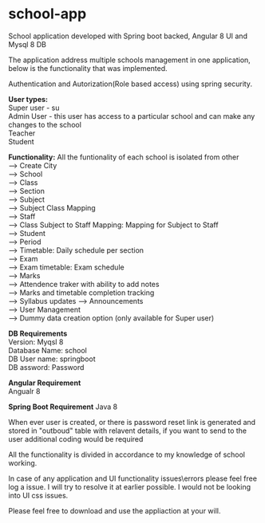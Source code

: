 # school-app
School application developed with Spring boot backed, Angular 8 UI and Mysql 8 DB

The application address multiple schools management in one application, below is the functionality that was implemented.

Authentication and Autorization(Role based access) using spring security.

**User types:**  
Super user - su  
Admin User - this user has access to a particular school and can make any changes to the school  
Teacher  
Student  

**Functionality:** All the funtionality of each school is isolated from other  
--> Create City  
--> School  
--> Class  
--> Section  
--> Subject   
--> Subject Class Mapping  
--> Staff  
--> Class Subject to Staff Mapping: Mapping for Subject to Staff  
--> Student  
--> Period  
--> Timetable: Daily schedule per section  
--> Exam  
--> Exam timetable: Exam schedule  
--> Marks  
--> Attendence traker with ability to add notes  
--> Marks and timetable completion tracking  
--> Syllabus updates
--> Announcements  
--> User Management  
--> Dummy data creation option (only available for Super user)
  
**DB Requirements**  
Version: Myqsl 8  
Database Name: school  
DB User name: springboot  
DB assword: Password  
  
**Angular Requirement**  
Angualr 8  
  
**Spring Boot Requirement** 
Java 8  
  
When ever user is created, or there is password reset link is generated and stored in "outboud" table with relavent details, if you want to send to the user additional coding would be required

All the functionality is divided in accordance to my knowledge of school working. 

In case of any application and UI functionality issues\errors please feel free log a issue. I will try to resolve it at earlier possible. I would not be looking into UI css issues.

Please feel free to download and use the appliaction at your will.

